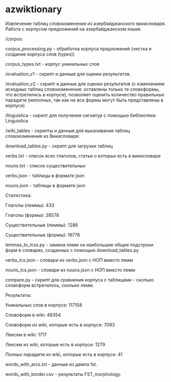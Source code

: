 # azwiktionary
Извлечение таблиц словоизменения из азербайджанского викисловаря. Работа с корпусом предложений на азербайджанском языке.

/corpus:

corpus_processing.py - обработка корпуса предложений (чистка и создание корпуса слов (types))

corpus_types.txt - корпус уникальных слов

/evaluation_v1 - скрипт и данные для оценки результатов.

/evaluation_v2 - скрипт и данные для оценки результатов (с изменением исходных таблиц словоизменения: оставлены только те словоформы, что встретились в корпусе), позволяет оценить количество правильных парадигм (неполных, так как не все формы могут быть представлены в корпусе)

/linguistica - скрипт для получения сигнатур с помощью библиотеки Linguistica

/wiki_tables - скрипты и данные для выкачивания таблиц словоизменения из Викисловаря:

download_tables.py - скрипт для загрузки таблиц

verbs.txt - список всех глаголов, статьи о которых есть в викисловаре

nouns.txt - список существительных

verbs.json - таблицы в формате json
    
nouns.json - таблицы в формате json

Статистика:

Глаголы (леммы): 433

Глаголы (формы): 28578

Существительные (леммы): 1286

Существительные (формы): 19776

lemmas_to_lcss.py - замена лемм на наибольшие общие подстроки форм в словарях, созданных с помощью download_tables.py

verbs_lcs.json - словари из verbs.json с НОП вместо лемм

nouns_lcs.json - словари из nouns.json с НОП вместо лемм

compare.py - скрипт для сравнения корпуса с таблицами - сколько словоформ встретилось, сколько лемм.

Результаты:

Уникальных слов в корпусе: 117158

Словоформ в wiki: 48354

Словоформ из wiki, которые есть в корпусе: 7093

Лексем в wiki: 1717

Лексем из wiki, которые есть в корпусе: 1279

Полных парадигм из wiki, которые есть в корпусе: 41


words_with_arcs.txt - данные из дампа fst.

words_with_border.csv - результаты FST_morphology.
